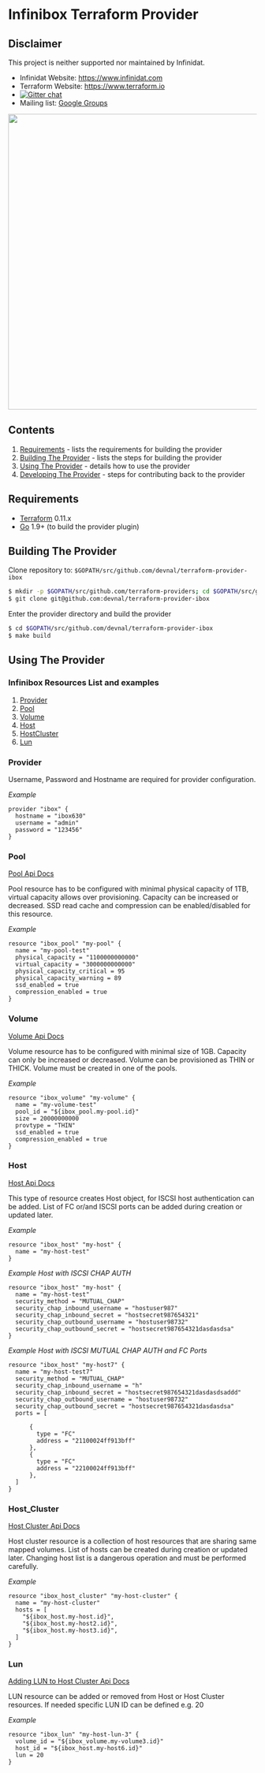 Infinibox Terraform Provider
==================

Disclaimer
----------
This project is neither supported nor maintained by Infinidat.

- Infinidat Website: https://www.infinidat.com
- Terraform Website: https://www.terraform.io
- [![Gitter chat](https://badges.gitter.im/hashicorp-terraform/Lobby.png)](https://gitter.im/hashicorp-terraform/Lobby)
- Mailing list: [Google Groups](http://groups.google.com/group/terraform-tool)

<img src="https://cdn.rawgit.com/hashicorp/terraform-website/master/content/source/assets/images/logo-hashicorp.svg" width="600px">

Contents
------
1. [Requirements](#requirements) - lists the requirements for building the provider
2. [Building The Provider](#building-the-provider) - lists the steps for building the provider
3. [Using The Provider](#using-the-provider) - details how to use the provider
4. [Developing The Provider](#developing-the-provider) - steps for contributing back to the provider

Requirements
------------

-    [Terraform](https://www.terraform.io/downloads.html) 0.11.x
-    [Go](https://golang.org/doc/install) 1.9+ (to build the provider plugin)

Building The Provider
---------------------

Clone repository to: `$GOPATH/src/github.com/devnal/terraform-provider-ibox`

```sh
$ mkdir -p $GOPATH/src/github.com/terraform-providers; cd $GOPATH/src/github.com/terraform-providers
$ git clone git@github.com:devnal/terraform-provider-ibox
```

Enter the provider directory and build the provider

```sh
$ cd $GOPATH/src/github.com/devnal/terraform-provider-ibox
$ make build
```

Using The Provider
----------------------

### Infinibox Resources List and examples

1. [Provider](#provider)
2. [Pool](#pool)
3. [Volume](#volume)
4. [Host](#host)
5. [HostCluster](#hostcluster)
6. [Lun](#lun)

### Provider


Username, Password and Hostname are required for provider configuration.

_Example_
```hcl
provider "ibox" {
  hostname = "ibox630"
  username = "admin"
  password = "123456"
}
```

### Pool

[Pool Api Docs](https://ibox630/apidoc/#PoolResource)

Pool resource has to be configured with minimal physical capacity of 1TB, virtual capacity allows over provisioning.
Capacity can be increased or decreased. SSD read cache and compression can be enabled/disabled for this resource.

_Example_
```hcl
resource "ibox_pool" "my-pool" {
  name = "my-pool-test"
  physical_capacity = "1100000000000"
  virtual_capacity = "3000000000000"
  physical_capacity_critical = 95
  physical_capacity_warning = 89
  ssd_enabled = true
  compression_enabled = true
}
```

### Volume

[Volume Api Docs](https://ibox630/apidoc/#VolumeResource)

Volume resource has to be configured with minimal size of 1GB.
Capacity can only be increased or decreased.
Volume can be provisioned as THIN or THICK. 
Volume must be created in one of the pools.

_Example_
```hcl
resource "ibox_volume" "my-volume" {
  name = "my-volume-test"
  pool_id = "${ibox_pool.my-pool.id}"
  size = 20000000000
  provtype = "THIN"
  ssd_enabled = true
  compression_enabled = true
}
```

### Host

[Host Api Docs](https://ibox630/apidoc/#HostResource)

This type of resource creates Host object, for ISCSI host authentication can be added.
List of FC or/and ISCSI ports can be added during creation or updated later.

_Example_
```hcl
resource "ibox_host" "my-host" {
  name = "my-host-test"
}
```

_Example Host with ISCSI CHAP AUTH_
```hcl
resource "ibox_host" "my-host" {
  name = "my-host-test"
  security_method = "MUTUAL_CHAP"
  security_chap_inbound_username = "hostuser987"
  security_chap_inbound_secret = "hostsecret987654321"
  security_chap_outbound_username = "hostuser98732"
  security_chap_outbound_secret = "hostsecret987654321dasdasdsa"
}
```

_Example Host with ISCSI MUTUAL CHAP AUTH and FC Ports_
```hcl
resource "ibox_host" "my-host7" {
  name = "my-host-test7"
  security_method = "MUTUAL_CHAP"
  security_chap_inbound_username = "h"
  security_chap_inbound_secret = "hostsecret987654321dasdasdsaddd"
  security_chap_outbound_username = "hostuser98732"
  security_chap_outbound_secret = "hostsecret987654321dasdasdsa"
  ports = [

      {
        type = "FC"
        address = "21100024ff913bff"
      },
      {
        type = "FC"
        address = "22100024ff913bff"
      },      
  ]
}
```

### Host_Cluster

[Host Cluster Api Docs](https://ibox630/apidoc/#HostClusterResource)

Host cluster resource is a collection of host resources that are sharing same mapped volumes.
List of hosts can be created during creation or updated later.
Changing host list is a dangerous operation and must be performed carefully.

_Example_
```hcl
resource "ibox_host_cluster" "my-host-cluster" {
  name = "my-host-cluster"
  hosts = [
    "${ibox_host.my-host.id}",
    "${ibox_host.my-host2.id}",
    "${ibox_host.my-host3.id}",
  ]
}
```

### Lun

[Adding LUN to Host Cluster Api Docs](https://ibox630/apidoc/#addALunToACluster)

LUN resource can be added or removed from Host or Host Cluster resources.
If needed specific LUN ID can be defined e.g. 20

_Example_
```hcl
resource "ibox_lun" "my-host-lun-3" {
  volume_id = "${ibox_volume.my-volume3.id}"
  host_id = "${ibox_host.my-host6.id}"
  lun = 20
}
```
